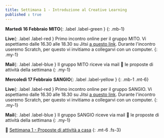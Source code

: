 ```yaml
---
title: Settimana 1 - Introduzione al Creative Learning
published : true
---
```


**Martedì 16 Febbraio** **MITO**{: .label .label-green } 
{: .mb-1}

**Live**{: .label .label-red } Primo incontro online per il gruppo MITO. Vi aspettiamo dalle 16.30 alle 18.30 su Jitsi [a questo link](https://meet.jit.si/MITO_Doors_Plenaria). Durante l'incontro useremo Scratch, per questo vi invitiamo a collegarvi con un computer.
{: .my-1}

**Mail**{: .label .label-blue } Il gruppo MITO riceve via mail 💌 le proposte di attività della settimana
{: .my-1}


**Mercoledì 17 Febbraio** **SANGIO**{: .label .label-yellow }
{: .mb-1 .mt-6}

**Live**{: .label .label-red } Primo incontro online per il gruppo SANGIO. Vi aspettiamo dalle 16.30 alle 18.30 su Jitsi [a questo link](https://meet.jit.si/SANGIO_Doors_Plenaria). Durante l'incontro useremo Scratch, per questo vi invitiamo a collegarvi con un computer.
{: .my-1}

**Mail**{: .label .label-blue } Il gruppo SANGIO riceve via mail 💌 le proposte di attività della settimana
{: .my-1}

🎩 [Settimana 1 - Proposte di attività a casa](../settimana1)
{: .mt-6 .fs-3}